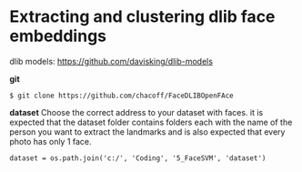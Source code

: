 # Extracting and clustering dlib face embeddings

dlib models: https://github.com/davisking/dlib-models

**git**
```
$ git clone https://github.com/chacoff/FaceDLIBOpenFAce
```

**dataset**
Choose the correct address to your dataset with faces. it is expected that the dataset folder contains folders each with the name of the person you want to extract the landmarks and is also expected that every photo has only 1 face.

```
dataset = os.path.join('c:/', 'Coding', '5_FaceSVM', 'dataset')
```
